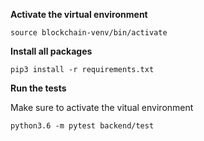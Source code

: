 **Activate the virtual environment**

```
source blockchain-venv/bin/activate

```
**Install all packages**

```
pip3 install -r requirements.txt

```

**Run the tests**

Make sure to activate the vitual environment
```
python3.6 -m pytest backend/test

```